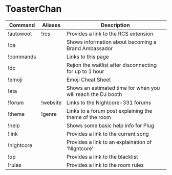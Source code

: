 # ToasterChan

Command | Aliases | Description
--- | --- | ---
!autowoot | !rcs | Provides a link to the RCS extension
!ba |  | Shows information about becoming a Brand Ambassador
!commands |  | Links to this page
!dc |  | Rejion the waitlist after disconnecting for up to 1 hour
!emoji |  | Emoji Cheat Sheet
!eta |  | Shows an estimated time for when you will reach the DJ booth
!forum | !website | Links to the Nightcore-331 forums
!theme | !genre | Links to a forum post explaining the theme of the room
!help |  | Shows some basic help info for Plug
!link |  | Provides a link to the current song
!nightcore |  | Provides a link to an explaination of 'Nightcore'
!op |  | Provides a link to the blacklist
!rules |  | Provides a link to the room rules
